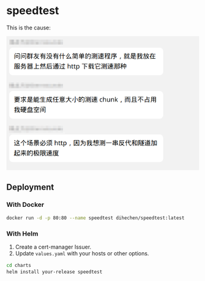 # speedtest

This is the cause:

![](Screenshot.png)

## Deployment

### With Docker

```bash
docker run -d -p 80:80 --name speedtest dihechen/speedtest:latest
```

### With Helm

1. Create a cert-manager Issuer.
2. Update `values.yaml` with your hosts or other options.

```bash
cd charts
helm install your-release speedtest
```
